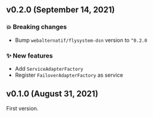 ## v0.2.0 (September 14, 2021)

### 💥 Breaking changes

  * Bump `webalternatif/flysystem-dsn` version to `^0.2.0`

### ✨ New features

  * Add `ServiceAdapterFactory`
  * Register `FailoverAdapterFactory` as service

## v0.1.0 (August 31, 2021)

First version.
